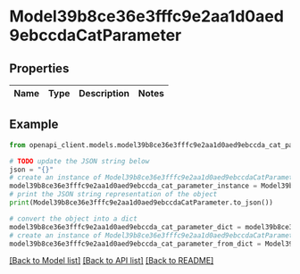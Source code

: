 # Model39b8ce36e3fffc9e2aa1d0aed9ebccdaCatParameter


## Properties

Name | Type | Description | Notes
------------ | ------------- | ------------- | -------------

## Example

```python
from openapi_client.models.model39b8ce36e3fffc9e2aa1d0aed9ebccda_cat_parameter import Model39b8ce36e3fffc9e2aa1d0aed9ebccdaCatParameter

# TODO update the JSON string below
json = "{}"
# create an instance of Model39b8ce36e3fffc9e2aa1d0aed9ebccdaCatParameter from a JSON string
model39b8ce36e3fffc9e2aa1d0aed9ebccda_cat_parameter_instance = Model39b8ce36e3fffc9e2aa1d0aed9ebccdaCatParameter.from_json(json)
# print the JSON string representation of the object
print(Model39b8ce36e3fffc9e2aa1d0aed9ebccdaCatParameter.to_json())

# convert the object into a dict
model39b8ce36e3fffc9e2aa1d0aed9ebccda_cat_parameter_dict = model39b8ce36e3fffc9e2aa1d0aed9ebccda_cat_parameter_instance.to_dict()
# create an instance of Model39b8ce36e3fffc9e2aa1d0aed9ebccdaCatParameter from a dict
model39b8ce36e3fffc9e2aa1d0aed9ebccda_cat_parameter_from_dict = Model39b8ce36e3fffc9e2aa1d0aed9ebccdaCatParameter.from_dict(model39b8ce36e3fffc9e2aa1d0aed9ebccda_cat_parameter_dict)
```
[[Back to Model list]](../README.md#documentation-for-models) [[Back to API list]](../README.md#documentation-for-api-endpoints) [[Back to README]](../README.md)


